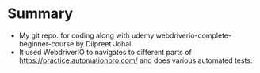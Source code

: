 # Summary
* My git repo. for coding along with udemy webdriverio-complete-beginner-course by Dilpreet Johal.
* It used WebdriverIO to navigates to different parts of https://practice.automationbro.com/ and does various automated tests.
